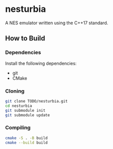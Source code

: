 # nesturbia

A NES emulator written using the C++17 standard.

## How to Build

### Dependencies

Install the following dependencies:
* git
* CMake

### Cloning

```bash
git clone TODO/nesturbia.git
cd nesturbia
git submodule init
git submodule update
```

### Compiling

```bash
cmake -S . -B build
cmake --build build
```
